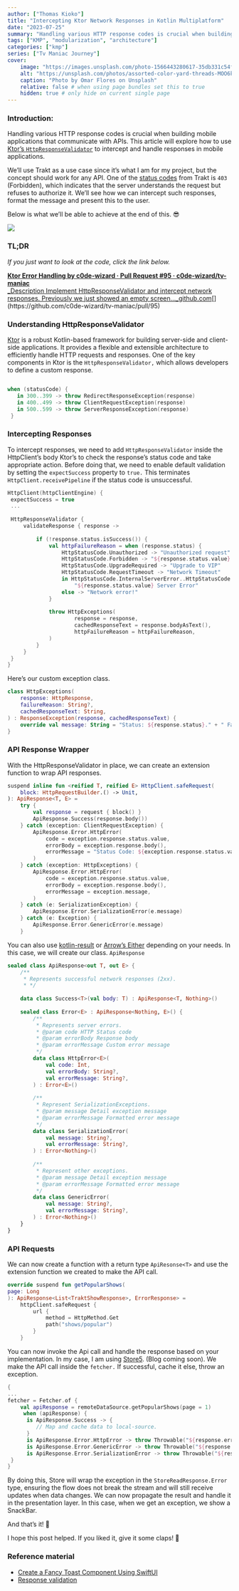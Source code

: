 ```yaml
---
author: ["Thomas Kioko"]
title: "Intercepting Ktor Network Responses in Kotlin Multiplatform"
date: "2023-07-25"
summary: "Handling various HTTP response codes is crucial when building mobile applications that communicate with APIs. This article will explore how to use Ktor’s `HttpResponseValidator` to intercept and handle responses in mobile applications."
tags: ["KMP", "modularization", "architecture"]
categories: ["kmp"]
series: ["Tv Maniac Journey"]
cover:
    image: "https://images.unsplash.com/photo-1566443280617-35db331c54fb?q=80&w=1374&auto=format&fit=crop&ixlib=rb-4.0.3&ixid=M3wxMjA3fDB8MHxwaG90by1wYWdlfHx8fGVufDB8fHx8fA%3D%3D" # image path/url
    alt: "https://unsplash.com/photos/assorted-color-yard-threads-MOO6k3RaiwE" # alt text
    caption: "Photo by Omar Flores on Unsplash"
    relative: false # when using page bundles set this to true
    hidden: true # only hide on current single page
---
```


### **Introduction:**

Handling various HTTP response codes is crucial when building mobile applications that communicate with APIs. This article will explore how to use [Ktor’s `HttpResponseValidator`](https://ktor.io/docs/response-validation.html) to intercept and handle responses in mobile applications.

We’ll use Trakt as a use case since it’s what I am for my project, but the concept should work for any API. One of the [status codes](https://trakt.docs.apiary.io/#introduction/status-codes) from Trakt is `403` (Forbidden), which indicates that the server understands the request but refuses to authorize it. We’ll see how we can intercept such responses, format the message and present this to the user.

Below is what we’ll be able to achieve at the end of this. 😎

![](https://cdn-images-1.medium.com/max/1600/1*kuq97P-RTzBUJS17yrRuXQ.png)

### TL;DR 

_If you just want to look at the code, click the link below._

[**Ktor Error Handling by c0de-wizard · Pull Request #95 · c0de-wizard/tv-maniac**  
_Description Implement HttpResponseValidator and intercept network responses. Previously we just showed an empty screen…_github.com](https://github.com/c0de-wizard/tv-maniac/pull/95 "https://github.com/c0de-wizard/tv-maniac/pull/95")[](https://github.com/c0de-wizard/tv-maniac/pull/95)

### Understanding HttpResponseValidator

[Ktor](https://ktor.io/) is a robust Kotlin-based framework for building server-side and client-side applications. It provides a flexible and extensible architecture to efficiently handle HTTP requests and responses. One of the key components in Ktor is the `HttpResponseValidator,` which allows developers to define a custom response.

``` kotlin

when (statusCode) { 
   in 300..399 -> throw RedirectResponseException(response) 
   in 400..499 -> throw ClientRequestException(response)  
   in 500..599 -> throw ServerResponseException(response) 
 }
 ```

### Intercepting Responses

To intercept responses, we need to add `HttpResponseValidator` inside the HttpClient’s body Ktor’s to check the response’s status code and take appropriate action. Before doing that, we need to enable default validation by setting the `expectSuccess` property to `true.` This terminates `HttpClient.receivePipeline` if the status code is unsuccessful.

``` kotlin
HttpClient(httpClientEngine) {  
 expectSuccess = true  
 ...  
  
 HttpResponseValidator {    
     validateResponse { response ->    
     
         if (!response.status.isSuccess()) {    
             val httpFailureReason = when (response.status) {    
                 HttpStatusCode.Unauthorized -> "Unauthorized request"    
                 HttpStatusCode.Forbidden -> "${response.status.value} Missing API key"                HttpStatusCode.NotFound -> "Invalid Request"    
                 HttpStatusCode.UpgradeRequired -> "Upgrade to VIP"    
                 HttpStatusCode.RequestTimeout -> "Network Timeout"    
                 in HttpStatusCode.InternalServerError..HttpStatusCode.GatewayTimeout ->    
                     "${response.status.value} Server Error"    
                 else -> "Network error!"    
             }    
     
             throw HttpExceptions(    
                     response = response,    
                     cachedResponseText = response.bodyAsText(),    
                     httpFailureReason = httpFailureReason,    
             )    
         }    
     }    
 }  
}
```

Here’s our custom exception class. 

``` kotlin
class HttpExceptions(    
    response: HttpResponse,    
    failureReason: String?,    
    cachedResponseText: String,    
) : ResponseException(response, cachedResponseText) {    
    override val message: String = "Status: ${response.status}." + " Failure: $failureReason"    
}
```

### API Response Wrapper

With the HttpResponseValidator in place, we can create an extension function to wrap API responses.

``` kotlin
suspend inline fun <reified T, reified E> HttpClient.safeRequest(    
    block: HttpRequestBuilder.() -> Unit,    
): ApiResponse<T, E> =    
    try {    
        val response = request { block() }    
        ApiResponse.Success(response.body())    
    } catch (exception: ClientRequestException) {    
        ApiResponse.Error.HttpError(    
            code = exception.response.status.value,    
            errorBody = exception.response.body(),    
            errorMessage = "Status Code: ${exception.response.status.value} - API Key Missing",    
        )    
    } catch (exception: HttpExceptions) {    
        ApiResponse.Error.HttpError(    
            code = exception.response.status.value,    
            errorBody = exception.response.body(),    
            errorMessage = exception.message,    
        )    
    } catch (e: SerializationException) {    
        ApiResponse.Error.SerializationError(e.message)    
    } catch (e: Exception) {    
        ApiResponse.Error.GenericError(e.message)    
    }
```

You can also use [kotlin-result](https://github.com/michaelbull/kotlin-result) or [Arrow’s Either](https://apidocs.arrow-kt.io/arrow-core/arrow.core/-either/index.html) depending on your needs. In this case, we will create our class. `ApiResponse`

``` kotlin
sealed class ApiResponse<out T, out E> {    
    /**    
     * Represents successful network responses (2xx).     
     * */    
   
    data class Success<T>(val body: T) : ApiResponse<T, Nothing>()    
    
    sealed class Error<E> : ApiResponse<Nothing, E>() {    
        /**    
         * Represents server errors.           
         * @param code HTTP Status code    
         * @param errorBody Response body    
         * @param errorMessage Custom error message    
         */          
        data class HttpError<E>(    
            val code: Int,    
            val errorBody: String?,    
            val errorMessage: String?,    
        ) : Error<E>()    
    
        /**    
         * Represent SerializationExceptions.           
         * @param message Detail exception message    
         * @param errorMessage Formatted error message    
         */          
        data class SerializationError(    
            val message: String?,    
            val errorMessage: String?,    
        ) : Error<Nothing>()    
    
        /**    
         * Represent other exceptions.           
         * @param message Detail exception message    
         * @param errorMessage Formatted error message    
         */          
        data class GenericError(    
            val message: String?,    
            val errorMessage: String?,    
        ) : Error<Nothing>()    
    }    
}
```

### API Requests

We can now create a function with a return type `ApiResonse<T>` and use the extension function we created to make the API call.

``` kotlin
override suspend fun getPopularShows(
page: Long
): ApiResponse<List<TraktShowResponse>, ErrorResponse> =    
    httpClient.safeRequest {    
        url {    
            method = HttpMethod.Get    
            path("shows/popular")     
        }    
    }
```

You can now invoke the Api call and handle the response based on your implementation. In my case, I am using [Store5](https://mobilenativefoundation.github.io/Store/). (Blog coming soon). We make the API call inside the `fetcher.` If successful, cache it else, throw an exception.

``` kotlin
{  
...  
fetcher = Fetcher.of {   
    val apiResponse = remoteDataSource.getPopularShows(page = 1)  
     when (apiResponse) {    
      is ApiResponse.Success -> {    
         // Map and cache data to local-source.  
      }    
      is ApiResponse.Error.HttpError -> throw Throwable("${response.errorMessage}")    
      is ApiResponse.Error.GenericError -> throw Throwable("${response.errorMessage}")    
      is ApiResponse.Error.SerializationError -> throw Throwable("${response.errorMessage}")  
 }  
}
```

By doing this, Store will wrap the exception in the `StoreReadResponse.Error` type, ensuring the flow does not break the stream and will still receive updates when data changes. We can now propagate the result and handle it in the presentation layer. In this case, when we get an exception, we show a SnackBar.

And that’s it! 🎊

I hope this post helped. If you liked it, give it some claps! 👏


### Reference material

- [Create a Fancy Toast Component Using SwiftUI](https://betterprogramming.pub/swiftui-create-a-fancy-toast-component-in-10-minutes-e6bae6021984)
- [Response validation](https://ktor.io/docs/response-validation.html)